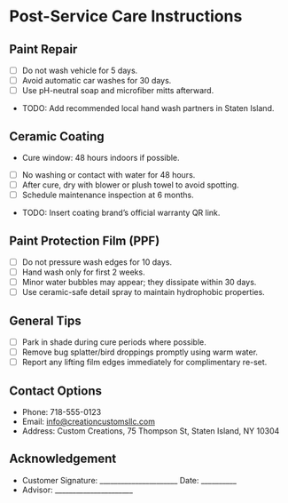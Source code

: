 # Post-Service Care Instructions

## Paint Repair
- [ ] Do not wash vehicle for 5 days.
- [ ] Avoid automatic car washes for 30 days.
- [ ] Use pH-neutral soap and microfiber mitts afterward.
- TODO: Add recommended local hand wash partners in Staten Island.

## Ceramic Coating
- Cure window: 48 hours indoors if possible.
- [ ] No washing or contact with water for 48 hours.
- [ ] After cure, dry with blower or plush towel to avoid spotting.
- [ ] Schedule maintenance inspection at 6 months.
- TODO: Insert coating brand’s official warranty QR link.

## Paint Protection Film (PPF)
- [ ] Do not pressure wash edges for 10 days.
- [ ] Hand wash only for first 2 weeks.
- [ ] Minor water bubbles may appear; they dissipate within 30 days.
- [ ] Use ceramic-safe detail spray to maintain hydrophobic properties.

## General Tips
- [ ] Park in shade during cure periods where possible.
- [ ] Remove bug splatter/bird droppings promptly using warm water.
- [ ] Report any lifting film edges immediately for complimentary re-set.

## Contact Options
- Phone: 718-555-0123
- Email: info@creationcustomsllc.com
- Address: Custom Creations, 75 Thompson St, Staten Island, NY 10304

## Acknowledgement
- Customer Signature: ______________________ Date: __________
- Advisor: ______________________

